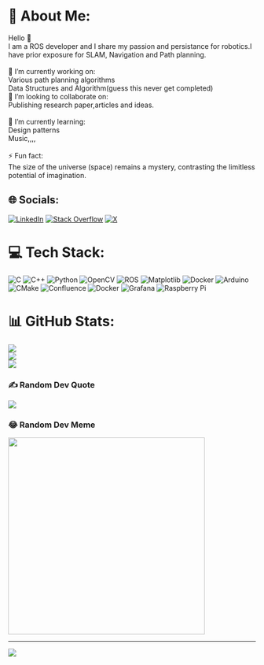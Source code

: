 # 💫 About Me:
Hello 👋<br>I am a ROS developer and I share my passion and persistance for robotics.I have prior exposure for SLAM, Navigation and Path planning.<br><br>🔭 I’m currently working on:<br>    Various path planning algorithms <br>    Data Structures and Algorithm(guess this never get completed)<br>👯 I’m looking to collaborate on:<br>    Publishing research paper,articles and ideas.<br><br>🌱 I’m currently learning:<br>    Design patterns<br>    Music,,,,<br><br>⚡ Fun fact:<br>The size of the universe (space) remains a mystery, contrasting the limitless potential of imagination.


## 🌐 Socials:
[![LinkedIn](https://img.shields.io/badge/LinkedIn-%230077B5.svg?logo=linkedin&logoColor=white)](https://linkedin.com/in/https://www.linkedin.com/in/iampaulidrobo/) [![Stack Overflow](https://img.shields.io/badge/-Stackoverflow-FE7A16?logo=stack-overflow&logoColor=white)](https://stackoverflow.com/users/13278819/piyush-tailor) [![X](https://img.shields.io/badge/X-black.svg?logo=X&logoColor=white)](https://x.com/https://twitter.com/PauliSiryoth) 

# 💻 Tech Stack:
![C](https://img.shields.io/badge/c-%2300599C.svg?style=for-the-badge&logo=c&logoColor=white) ![C++](https://img.shields.io/badge/c++-%2300599C.svg?style=for-the-badge&logo=c%2B%2B&logoColor=white) ![Python](https://img.shields.io/badge/python-3670A0?style=for-the-badge&logo=python&logoColor=ffdd54) ![OpenCV](https://img.shields.io/badge/opencv-%23white.svg?style=for-the-badge&logo=opencv&logoColor=white) ![ROS](https://img.shields.io/badge/ros-%230A0FF9.svg?style=for-the-badge&logo=ros&logoColor=white) ![Matplotlib](https://img.shields.io/badge/Matplotlib-%23ffffff.svg?style=for-the-badge&logo=Matplotlib&logoColor=black) ![Docker](https://img.shields.io/badge/docker-%230db7ed.svg?style=for-the-badge&logo=docker&logoColor=white) ![Arduino](https://img.shields.io/badge/-Arduino-00979D?style=for-the-badge&logo=Arduino&logoColor=white) ![CMake](https://img.shields.io/badge/CMake-%23008FBA.svg?style=for-the-badge&logo=cmake&logoColor=white) ![Confluence](https://img.shields.io/badge/confluence-%23172BF4.svg?style=for-the-badge&logo=confluence&logoColor=white) ![Docker](https://img.shields.io/badge/docker-%230db7ed.svg?style=for-the-badge&logo=docker&logoColor=white) ![Grafana](https://img.shields.io/badge/grafana-%23F46800.svg?style=for-the-badge&logo=grafana&logoColor=white) ![Raspberry Pi](https://img.shields.io/badge/-RaspberryPi-C51A4A?style=for-the-badge&logo=Raspberry-Pi)
# 📊 GitHub Stats:
![](https://github-readme-stats.vercel.app/api?username=iampaulidrobo&theme=algolia&hide_border=false&include_all_commits=true&count_private=true)<br/>
![](https://github-readme-streak-stats.herokuapp.com/?user=iampaulidrobo&theme=algolia&hide_border=false)<br/>
![](https://github-readme-stats.vercel.app/api/top-langs/?username=iampaulidrobo&theme=algolia&hide_border=false&include_all_commits=true&count_private=true&layout=compact)

### ✍️ Random Dev Quote
![](https://quotes-github-readme.vercel.app/api?type=horizontal&theme=radical)

### 😂 Random Dev Meme
<img src='https://randommeme-five.vercel.app/' style="height: 400px;"/>

---
[![](https://visitcount.itsvg.in/api?id=iampaulidrobo&icon=0&color=0)](https://visitcount.itsvg.in)

<!-- Proudly created with GPRM ( https://gprm.itsvg.in ) -->


